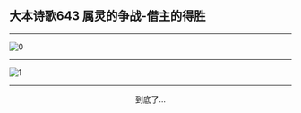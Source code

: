 
## 大本诗歌643 属灵的争战-借主的得胜
        
<div id="aplayer0"></div>

---

<img alt="0" data-original="https://cdn.jsdelivr.net/gh/k34869/shi/data/d0695/0">

---

<img alt="1" data-original="https://cdn.jsdelivr.net/gh/k34869/shi/data/d0695/1">

---

<p style="text-align: center">到底了...</p>

<script src="/js/dist-view.js"></script>

<script>
MAIN.id = 'd0695';
        
const ap0 = new APlayer({
    container: document.getElementById('aplayer0'),
    volume: 1,
    loop: 'none',
    preload: 'none',
    audio: [{
        name: '大本诗歌643.mp3',
        artist: '大本诗歌',
        url: 'https://res.wx.qq.com/voice/getvoice?mediaid=MzI0NTk3MDM5M18yMjQ3NDk1NjU1',
        cover: '/favicon'
    }]
});
</script>
